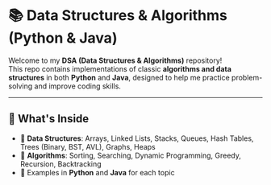 # 📚 Data Structures & Algorithms (Python & Java)

Welcome to my **DSA (Data Structures & Algorithms)** repository!  
This repo contains implementations of classic **algorithms and data structures** in both **Python** and **Java**, designed to help me  practice problem-solving and improve coding skills.

---

## 🚀 What's Inside
- 🔹 **Data Structures**: Arrays, Linked Lists, Stacks, Queues, Hash Tables, Trees (Binary, BST, AVL), Graphs, Heaps  
- 🔹 **Algorithms**: Sorting, Searching, Dynamic Programming, Greedy, Recursion, Backtracking  
- 🔹 Examples in **Python** and **Java** for each topic
